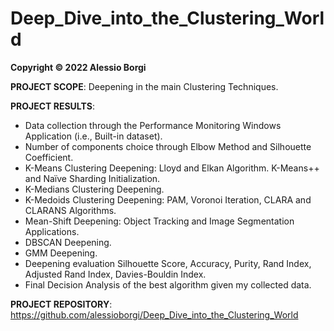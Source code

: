 # Deep_Dive_into_the_Clustering_World

**Copyright © 2022 Alessio Borgi**

**PROJECT SCOPE**: Deepening in the main Clustering Techniques.

**PROJECT RESULTS**: 
- Data collection through the Performance Monitoring Windows Application (i.e., Built-in dataset). 
- Number of components choice through Elbow Method and Silhouette Coefficient.
- K-Means Clustering Deepening: Lloyd and Elkan Algorithm. K-Means++ and Naïve Sharding Initialization.
- K-Medians Clustering Deepening. 
- K-Medoids Clustering Deepening: PAM, Voronoi Iteration, CLARA and CLARANS Algorithms. 
- Mean-Shift Deepening: Object Tracking and Image Segmentation Applications. 
- DBSCAN Deepening. 
- GMM Deepening. 
- Deepening evaluation Silhouette Score, Accuracy, Purity, Rand Index, Adjusted Rand Index, Davies-Bouldin Index. 
- Final Decision Analysis of the best algorithm given my collected data.

**PROJECT REPOSITORY**: https://github.com/alessioborgi/Deep_Dive_into_the_Clustering_World

